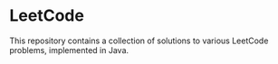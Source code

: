 # LeetCode
This repository contains a collection of solutions to various LeetCode problems, implemented in Java.
